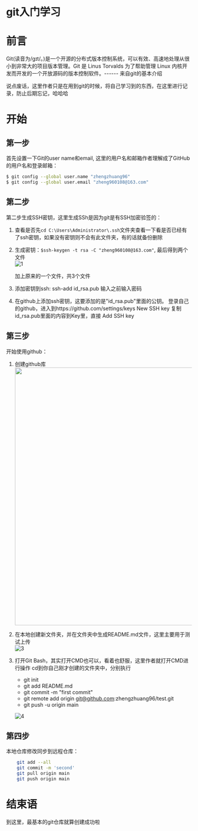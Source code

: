 # git入门学习

前言
==

Git(读音为/gɪt/。)是一个开源的分布式版本控制系统，可以有效、高速地处理从很小到非常大的项目版本管理。Git 是 Linus Torvalds 为了帮助管理 Linux 内核开发而开发的一个开放源码的版本控制软件。------ 来自git的基本介绍

说点废话，这里作者只是在用到git的时候，将自己学习到的东西，在这里进行记录，防止后期忘记，哈哈哈

开始
==

第一步
---

首先设置一下Git的user name和email, 这里的用户名和邮箱作者理解成了GitHub的用户名和登录邮箱：
```bash
$ git config --global user.name "zhengzhuang96"
$ git config --global user.email "zheng960108@163.com"
```
第二步
---
第二步生成SSH密钥，这里生成SSh是因为git是有SSH加密验签的：

 1. 查看是否先`cd C:\Users\Administrator\.ssh`文件夹查看一下看是否已经有了ssh密钥，如果没有密钥则不会有此文件夹，有的话就备份删除
 2. 生成密钥：`$ssh-keygen -t rsa -C "zheng960108@163.com"`, 最后得到两个文件<br />
    ![1](https://user-images.githubusercontent.com/29434858/51579166-e8ecc880-1efa-11e9-9776-3a7b364783ee.png)

    加上原来的一个文件，共3个文件
 3. 添加密钥到ssh: ssh-add id_rsa.pub 输入之前输入密码
 4. 在github上添加ssh密钥，这要添加的是"id_rsa.pub"里面的公钥。
    登录自己的github，进入到https://github.com/settings/keys
    New SSH key
    复制id_rsa.pub里面的内容到Key里，直接 Add SSH key

第三步
---
开始使用github：

 1. 创建github库<br />
    <img src="https://user-images.githubusercontent.com/29434858/51579175-f30ec700-1efa-11e9-8861-14c369445e1a.png" width="700px" height="auto" />


 2. 在本地创建新文件夹，并在文件夹中生成README.md文件，这里主要用于测试上传<br />
     ![3](https://user-images.githubusercontent.com/29434858/51579182-f99d3e80-1efa-11e9-8316-7ef6b0d1eb86.png)

 3. 打开Git Bash，其实打开CMD也可以，看着也舒服，这里作者就打开CMD进行操作
    cd到你自己刚才创建的文件夹中，分别执行

    * git init
    * git add README.md
    * git commit -m "first commit"
    * git remote add origin git@github.com:zhengzhuang96/test.git
    * git push -u origin main

     ![4](https://user-images.githubusercontent.com/29434858/51579193-0326a680-1efb-11e9-9b9f-953a3e574cc8.png)


第四步
---
本地仓库修改同步到远程仓库：
```bash
    git add --all
    git commit -m 'second'
    git pull origin main
    git push origin main
```
结束语
===
到这里，最基本的git仓库就算创建成功啦